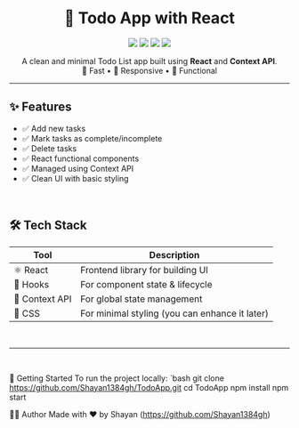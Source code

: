 <h1 align="center">📝 Todo App with React</h1>

<p align="center">
  <img src="https://img.shields.io/badge/React-Hooks-blue?logo=react" />
  <img src="https://img.shields.io/badge/Context%20API-State%20Management-green" />
  <img src="https://img.shields.io/badge/JavaScript-ES6-yellow" />
  <img src="https://img.shields.io/badge/Open%20Source-%E2%9D%A4-red" />
</p>

<p align="center">
  A clean and minimal Todo List app built using <strong>React</strong> and <strong>Context API</strong>.<br>
  🚀 Fast • 📱 Responsive • 🧠 Functional
</p>

---

## ✨ Features

- ✅ Add new tasks
- ✅ Mark tasks as complete/incomplete
- ✅ Delete tasks
- ✅ React functional components
- ✅ Managed using Context API
- ✅ Clean UI with basic styling

<br>



## 🛠 Tech Stack

| Tool | Description |
|------|-------------|
| ⚛️ React | Frontend library for building UI |
| 🎣 Hooks | For component state & lifecycle |
| 🧠 Context API | For global state management |
| 🎨 CSS | For minimal styling (you can enhance it later) |


<br>

---
<br>


🚀 Getting Started To run the project locally: `bash git clone https://github.com/Shayan1384gh/TodoApp.git cd TodoApp npm install npm start 




🧑‍💻 Author
Made with ❤️ by Shayan (https://github.com/Shayan1384gh)










